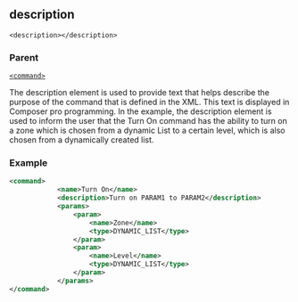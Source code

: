## description

`<description></description>`


### Parent

[`<command>`][1]


The description element is used to provide text that helps describe the purpose of the command that is defined in the XML. This text is displayed in Composer pro programming. In the example, the description element is used to inform the user that the Turn On command has the ability to turn on a zone which is chosen from a dynamic List to a certain level, which is also chosen from a dynamically created list.


### Example

```xml
<command>
			<name>Turn On</name>
			<description>Turn on PARAM1 to PARAM2</description>
			<params>
				<param>
					<name>Zone</name>
					<type>DYNAMIC_LIST</type>
				</param>
				<param>
					<name>Level</name>
					<type>DYNAMIC_LIST</type>
				</param>
			</params>
</command>
```





[1]:	https://verbose-telegram-5004f902.pages.github.io/#actions-xml-action